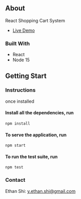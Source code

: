 ## About
React Shopping Cart System

-   [Live Demo](https://storefront-ethan-demo.netlify.app/)

### Built With

-   React
-   Node 15

## Getting Start

### Instructions

once installed

#### Install all the dependencies, run

```
npm install
```

#### To serve the application, run

```
npm start
```

#### To run the test suite, run

```
npm test
```

### Contact

Ethan Shi: y.ethan.shi@gmail.com
